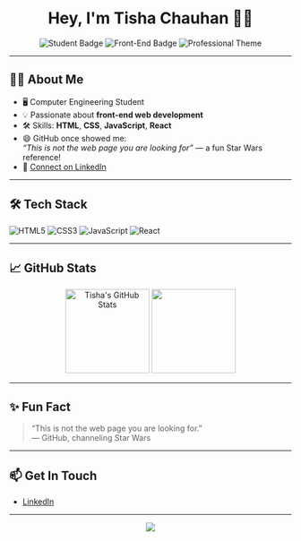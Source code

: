 <h1 align="center">Hey, I'm Tisha Chauhan 👩‍💻</h1>
<p align="center">
  <img src="https://img.shields.io/badge/Computer%20Engineer-Student-blue" alt="Student Badge"/>
  <img src="https://img.shields.io/badge/Web%20Development-Front--End-informational" alt="Front-End Badge"/>
  <img src="https://img.shields.io/badge/Professional%20Theme-%F0%9F%92%BC-success" alt="Professional Theme"/>
</p>

---

## 👩‍🎓 About Me

- 🖥️ Computer Engineering Student  
- 💡 Passionate about **front-end web development**
- 🛠️ Skills: **HTML**, **CSS**, **JavaScript**, **React**
- 😄 GitHub once showed me:  
  <i>“This is not the web page you are looking for”</i> — a fun Star Wars reference!
- 🔗 [Connect on LinkedIn](https://www.linkedin.com/in/tisha-chauhan-29b6ba314)

---

## 🛠️ Tech Stack

![HTML5](https://img.shields.io/badge/HTML5-E34F26?style=flat&logo=html5&logoColor=white)
![CSS3](https://img.shields.io/badge/CSS3-1572B6?style=flat&logo=css3&logoColor=white)
![JavaScript](https://img.shields.io/badge/JavaScript-F7DF1E?style=flat&logo=javascript&logoColor=222)
![React](https://img.shields.io/badge/React-F7DF1E?style=flat&logo=react&logoColor=222)

---

## 📈 GitHub Stats

<p align="center">
  <img src="https://github-readme-stats.vercel.app/api?username=Tisha-Chauhan123&show_icons=true&theme=default" alt="Tisha's GitHub Stats" height="150"/>
  <img src="https://github-readme-stats.vercel.app/api/top-langs/?username=Tisha-Chauhan123&layout=compact&theme=radical&langs_count=7" height="150"/>
</p>

---

## ✨ Fun Fact

> “This is not the web page you are looking for.”  
> — GitHub, channeling Star Wars

---

## 📫 Get In Touch

- [LinkedIn](https://www.linkedin.com/in/tisha-chauhan-29b6ba314)

---

<p align="center">
  <img src="https://capsule-render.vercel.app/api?type=waving&color=0:4F8CC9,100:1572B6&height=100&section=footer"/>
</p>

